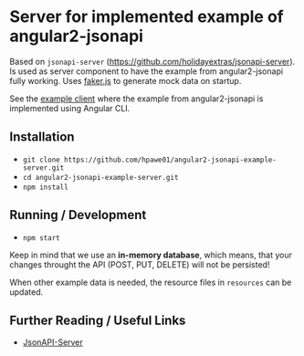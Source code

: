 # Server for implemented example of angular2-jsonapi 

Based on `jsonapi-server` (https://github.com/holidayextras/jsonapi-server).
Is used as server component to have the example from angular2-jsonapi fully
working. Uses [faker.js](https://github.com/Marak/Faker.js) to generate mock
data on startup.

See the [example client](https://github.com/hpawe01/angular2-jsonapi-example)
where the example from angular2-jsonapi is implemented using Angular CLI.

## Installation

*   `git clone https://github.com/hpawe01/angular2-jsonapi-example-server.git`
*   `cd angular2-jsonapi-example-server.git`
*   `npm install`

## Running / Development

*   `npm start`

Keep in mind that we use an **in-memory database**, which means, that your changes
throught the API (POST, PUT, DELETE) will not be persisted!

When other example data is needed, the resource files in `resources` can be updated.

## Further Reading / Useful Links
*   [JsonAPI-Server](https://github.com/holidayextras/jsonapi-server/tree/master/documentation)
